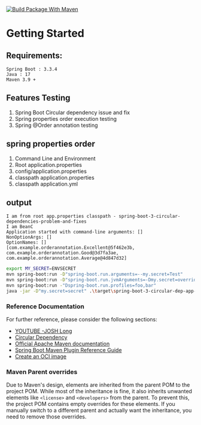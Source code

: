 [![Build Package With Maven](https://github.com/deepaksorthiya/spring-boot-3-circular-dep-app-props-ex-order-annotation/actions/workflows/maven.yml/badge.svg)](https://github.com/deepaksorthiya/spring-boot-3-circular-dep-app-props-ex-order-annotation/actions/workflows/maven.yml)
# Getting Started

## Requirements:

```
Spring Boot : 3.3.4
Java : 17
Maven 3.9 +
```

## Features Testing
1. Spring Boot Circular dependency issue and fix
2. Spring properties order execution testing
3. Spring @Order annotation testing
## spring properties order

1. Command Line and Environment
2. Root application.properties
3. config/application.properties
4. classpath application.properties
5. classpath application.yml

## output
```
I am from root app.properties classpath - spring-boot-3-circular-dependencies-problem-and-fixes
I am BeanC
Application started with command-line arguments: []
NonOptionArgs: []
OptionNames: []
[com.example.orderannotation.Excellent@5f462e3b, com.example.orderannotation.Good@3d7fa3ae, com.example.orderannotation.Average@4d847d32]
```

```bash
export MY_SECRET=ENVSECRET
mvn spring-boot:run -D"spring-boot.run.arguments=--my.secret=Test"
mvn spring-boot:run -D"spring-boot.run.jvmArguments=-Dmy.secret=overridden"
mvn spring-boot:run -"Dspring-boot.run.profiles=foo,bar"
java -jar -D"my.secret=secret" .\target\spring-boot-3-circular-dep-app-props-ex-order-annotation-0.0.1-SNAPSHOT.jar
```
### Reference Documentation
For further reference, please consider the following sections:

* [YOUTUBE -JOSH Long](https://www.youtube.com/watch?v=PsNNGuLi0ns)
* [Circular Dependency](https://www.javaguides.net/2019/01/handle-circular-dependencies-in-spring.html)
* [Official Apache Maven documentation](https://maven.apache.org/guides/index.html)
* [Spring Boot Maven Plugin Reference Guide](https://docs.spring.io/spring-boot/3.3.3/maven-plugin)
* [Create an OCI image](https://docs.spring.io/spring-boot/3.3.3/maven-plugin/build-image.html)

### Maven Parent overrides

Due to Maven's design, elements are inherited from the parent POM to the project POM.
While most of the inheritance is fine, it also inherits unwanted elements like `<license>` and `<developers>` from the parent.
To prevent this, the project POM contains empty overrides for these elements.
If you manually switch to a different parent and actually want the inheritance, you need to remove those overrides.

